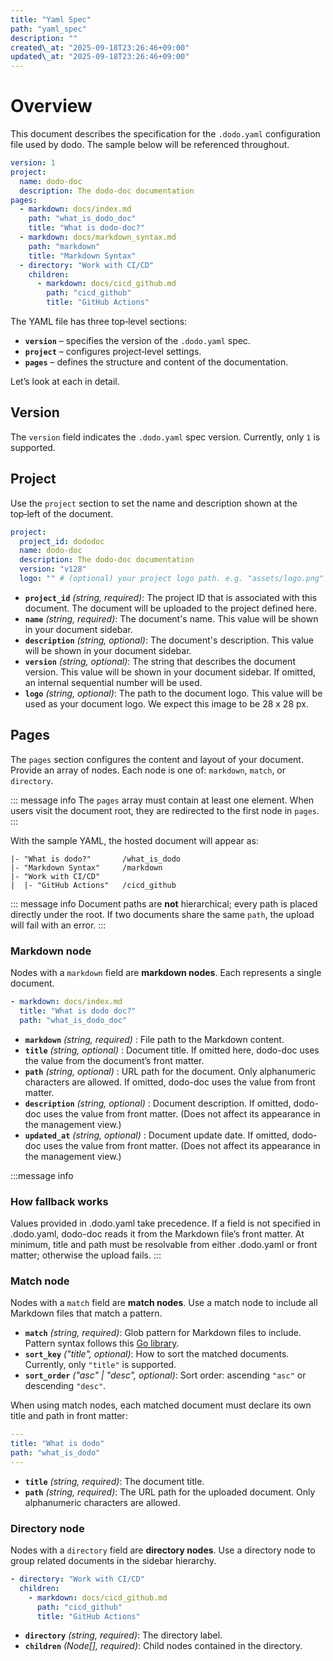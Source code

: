 ```yaml
---
title: "Yaml Spec"
path: "yaml_spec"
description: ""
created\_at: "2025-09-18T23:26:46+09:00"
updated\_at: "2025-09-18T23:26:46+09:00"
---
```


# Overview
This document describes the specification for the `.dodo.yaml` configuration file used by dodo. The sample below will be referenced throughout.

```yaml
version: 1
project:
  name: dodo-doc
  description: The dodo-doc documentation
pages:
  - markdown: docs/index.md
    path: "what_is_dodo_doc"
    title: "What is dodo-doc?"
  - markdown: docs/markdown_syntax.md
    path: "markdown"
    title: "Markdown Syntax"
  - directory: "Work with CI/CD"
    children:
      - markdown: docs/cicd_github.md
        path: "cicd_github"
        title: "GitHub Actions"
```

The YAML file has three top‑level sections:

* **`version`** – specifies the version of the `.dodo.yaml` spec.
* **`project`** – configures project‑level settings.
* **`pages`** – defines the structure and content of the documentation.

Let’s look at each in detail.

## Version

The `version` field indicates the `.dodo.yaml` spec version. Currently, only `1` is supported.

## Project

Use the `project` section to set the name and description shown at the top‑left of the document.

```yaml
project:
  project_id: dododoc
  name: dodo-doc
  description: The dodo-doc documentation
  version: "v128"
  logo: "" # (optional) your project logo path. e.g. "assets/logo.png"
```

* **`project_id`** *(string, required)*: The project ID that is associated with this document. The document will be uploaded to the project defined here.
* **`name`** *(string, required)*: The document's name. This value will be shown in your document sidebar.
* **`description`** *(string, optional)*: The document's description. This value will be shown in your document sidebar.
* **`version`** *(string, optional)*: The string that describes the document version. This value will be shown in your document sidebar. If omitted, an internal sequential number will be used.
* **`logo`** *(string, optional)*: The path to the document logo. This value will be used as your document logo. We expect this image to be 28 x 28 px.


## Pages

The `pages` section configures the content and layout of your document. Provide an array of nodes. Each node is one of: `markdown`, `match`, or `directory`.

::: message info
The `pages` array must contain at least one element. When users visit the document root, they are redirected to the first node in `pages`.
:::

With the sample YAML, the hosted document will appear as:

```
|- "What is dodo?"       /what_is_dodo
|- "Markdown Syntax"     /markdown
|- "Work with CI/CD"
|  |- "GitHub Actions"   /cicd_github
```

::: message info
Document paths are **not** hierarchical; every path is placed directly under the root. If two documents share the same `path`, the upload will fail with an error.
:::

### Markdown node

Nodes with a `markdown` field are **markdown nodes**. Each represents a single document.

```yaml
- markdown: docs/index.md
  title: "What is dodo doc?"
  path: "what_is_dodo_doc"
```

* **`markdown`** *(string, required)* : File path to the Markdown content.
* **`title`** *(string, optional)* : Document title. If omitted here, dodo-doc uses the value from the document’s front matter.
* **`path`** *(string, optional)* : URL path for the document. Only alphanumeric characters are allowed. If omitted, dodo-doc uses the value from front matter.
* **`description`** *(string, optional)* : Document description. If omitted, dodo-doc uses the value from front matter. (Does not affect its appearance in the management view.)
* **`updated_at`** *(string, optional)* : Document update date. If omitted, dodo-doc uses the value from front matter. (Does not affect its appearance in the management view.)

:::message info
### How fallback works
Values provided in .dodo.yaml take precedence.
If a field is not specified in .dodo.yaml, dodo-doc reads it from the Markdown file’s front matter.
At minimum, title and path must be resolvable from either .dodo.yaml or front matter; otherwise the upload fails.
:::

### Match node

Nodes with a `match` field are **match nodes**. Use a match node to include all Markdown files that match a pattern.

* **`match`** *(string, required)*: Glob pattern for Markdown files to include. Pattern syntax follows this [Go library](https://pkg.go.dev/v.io/v23/glob).
* **`sort_key`** *("title", optional)*: How to sort the matched documents. Currently, only `"title"` is supported.
* **`sort_order`** *("asc" | "desc", optional)*: Sort order: ascending `"asc"` or descending `"desc"`.

When using match nodes, each matched document must declare its own title and path in front matter:

```yaml
---
title: "What is dodo"
path: "what_is_dodo"
---
```

* **`title`** *(string, required)*: The document title.
* **`path`** *(string, required)*: The URL path for the uploaded document. Only alphanumeric characters are allowed.

### Directory node

Nodes with a `directory` field are **directory nodes**. Use a directory node to group related documents in the sidebar hierarchy.

```yaml
- directory: "Work with CI/CD"
  children:
    - markdown: docs/cicd_github.md
      path: "cicd_github"
      title: "GitHub Actions"
```

* **`directory`** *(string, required)*: The directory label.
* **`children`** *(Node\[], required)*: Child nodes contained in the directory.
